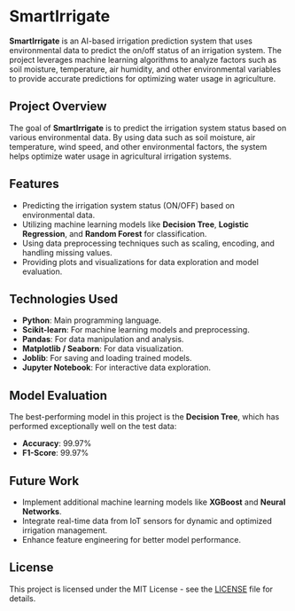 # SmartIrrigate

**SmartIrrigate** is an AI-based irrigation prediction system that uses environmental data to predict the on/off status of an irrigation system. The project leverages machine learning algorithms to analyze factors such as soil moisture, temperature, air humidity, and other environmental variables to provide accurate predictions for optimizing water usage in agriculture.

## Project Overview

The goal of **SmartIrrigate** is to predict the irrigation system status based on various environmental data. By using data such as soil moisture, air temperature, wind speed, and other environmental factors, the system helps optimize water usage in agricultural irrigation systems.

## Features

- Predicting the irrigation system status (ON/OFF) based on environmental data.
- Utilizing machine learning models like **Decision Tree**, **Logistic Regression**, and **Random Forest** for classification.
- Using data preprocessing techniques such as scaling, encoding, and handling missing values.
- Providing plots and visualizations for data exploration and model evaluation.

## Technologies Used

- **Python**: Main programming language.
- **Scikit-learn**: For machine learning models and preprocessing.
- **Pandas**: For data manipulation and analysis.
- **Matplotlib / Seaborn**: For data visualization.
- **Joblib**: For saving and loading trained models.
- **Jupyter Notebook**: For interactive data exploration.

## Model Evaluation

The best-performing model in this project is the **Decision Tree**, which has performed exceptionally well on the test data:

- **Accuracy**: 99.97%
- **F1-Score**: 99.97%

## Future Work

- Implement additional machine learning models like **XGBoost** and **Neural Networks**.
- Integrate real-time data from IoT sensors for dynamic and optimized irrigation management.
- Enhance feature engineering for better model performance.

## License

This project is licensed under the MIT License - see the [LICENSE](LICENSE) file for details.
